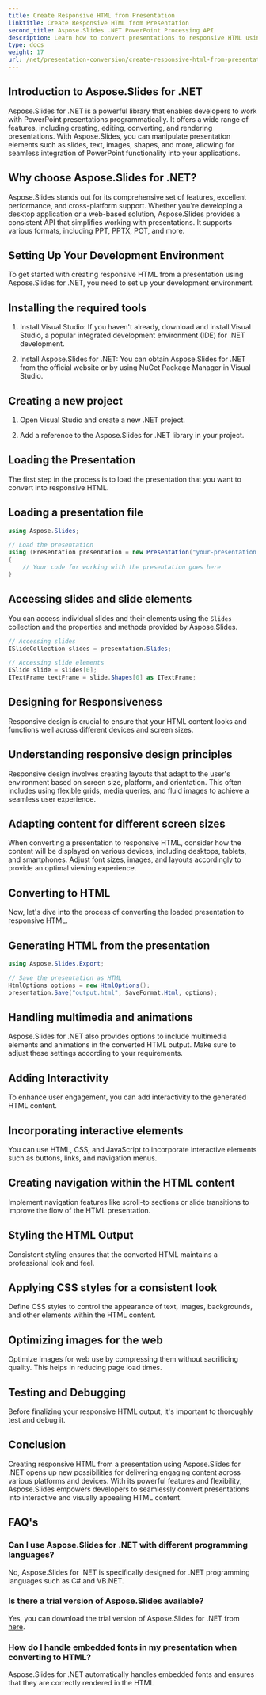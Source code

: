 ```yaml
---
title: Create Responsive HTML from Presentation
linktitle: Create Responsive HTML from Presentation
second_title: Aspose.Slides .NET PowerPoint Processing API
description: Learn how to convert presentations to responsive HTML using Aspose.Slides for .NET. Create engaging content that adapts seamlessly across devices.
type: docs
weight: 17
url: /net/presentation-conversion/create-responsive-html-from-presentation/
---
```


## Introduction to Aspose.Slides for .NET

Aspose.Slides for .NET is a powerful library that enables developers to work with PowerPoint presentations programmatically. It offers a wide range of features, including creating, editing, converting, and rendering presentations. With Aspose.Slides, you can manipulate presentation elements such as slides, text, images, shapes, and more, allowing for seamless integration of PowerPoint functionality into your applications.

## Why choose Aspose.Slides for .NET?

Aspose.Slides stands out for its comprehensive set of features, excellent performance, and cross-platform support. Whether you're developing a desktop application or a web-based solution, Aspose.Slides provides a consistent API that simplifies working with presentations. It supports various formats, including PPT, PPTX, POT, and more.

## Setting Up Your Development Environment

To get started with creating responsive HTML from a presentation using Aspose.Slides for .NET, you need to set up your development environment.

## Installing the required tools

1. Install Visual Studio: If you haven't already, download and install Visual Studio, a popular integrated development environment (IDE) for .NET development.

2. Install Aspose.Slides for .NET: You can obtain Aspose.Slides for .NET from the official website or by using NuGet Package Manager in Visual Studio.

## Creating a new project

1. Open Visual Studio and create a new .NET project.

2. Add a reference to the Aspose.Slides for .NET library in your project.

## Loading the Presentation

The first step in the process is to load the presentation that you want to convert into responsive HTML.

## Loading a presentation file

```csharp
using Aspose.Slides;

// Load the presentation
using (Presentation presentation = new Presentation("your-presentation.pptx"))
{
    // Your code for working with the presentation goes here
}
```

## Accessing slides and slide elements

You can access individual slides and their elements using the `Slides` collection and the properties and methods provided by Aspose.Slides.

```csharp
// Accessing slides
ISlideCollection slides = presentation.Slides;

// Accessing slide elements
ISlide slide = slides[0];
ITextFrame textFrame = slide.Shapes[0] as ITextFrame;
```

## Designing for Responsiveness

Responsive design is crucial to ensure that your HTML content looks and functions well across different devices and screen sizes.

## Understanding responsive design principles

Responsive design involves creating layouts that adapt to the user's environment based on screen size, platform, and orientation. This often includes using flexible grids, media queries, and fluid images to achieve a seamless user experience.

## Adapting content for different screen sizes

When converting a presentation to responsive HTML, consider how the content will be displayed on various devices, including desktops, tablets, and smartphones. Adjust font sizes, images, and layouts accordingly to provide an optimal viewing experience.

## Converting to HTML

Now, let's dive into the process of converting the loaded presentation to responsive HTML.

## Generating HTML from the presentation

```csharp
using Aspose.Slides.Export;

// Save the presentation as HTML
HtmlOptions options = new HtmlOptions();
presentation.Save("output.html", SaveFormat.Html, options);
```

## Handling multimedia and animations

Aspose.Slides for .NET also provides options to include multimedia elements and animations in the converted HTML output. Make sure to adjust these settings according to your requirements.

## Adding Interactivity

To enhance user engagement, you can add interactivity to the generated HTML content.

## Incorporating interactive elements

You can use HTML, CSS, and JavaScript to incorporate interactive elements such as buttons, links, and navigation menus.

## Creating navigation within the HTML content

Implement navigation features like scroll-to sections or slide transitions to improve the flow of the HTML presentation.

## Styling the HTML Output

Consistent styling ensures that the converted HTML maintains a professional look and feel.

## Applying CSS styles for a consistent look

Define CSS styles to control the appearance of text, images, backgrounds, and other elements within the HTML content.

## Optimizing images for the web

Optimize images for web use by compressing them without sacrificing quality. This helps in reducing page load times.

## Testing and Debugging

Before finalizing your responsive HTML output, it's important to thoroughly test and debug it.

## Conclusion

Creating responsive HTML from a presentation using Aspose.Slides for .NET opens up new possibilities for delivering engaging content across various platforms and devices. With its powerful features and flexibility, Aspose.Slides empowers developers to seamlessly convert presentations into interactive and visually appealing HTML content.

## FAQ's

### Can I use Aspose.Slides for .NET with different programming languages?

No, Aspose.Slides for .NET is specifically designed for .NET programming languages such as C# and VB.NET.

### Is there a trial version of Aspose.Slides available?

Yes, you can download the trial version of Aspose.Slides for .NET from [here](https://downloads.aspose.com/slides/net).

### How do I handle embedded fonts in my presentation when converting to HTML?

Aspose.Slides for .NET automatically handles embedded fonts and ensures that they are correctly rendered in the HTML

